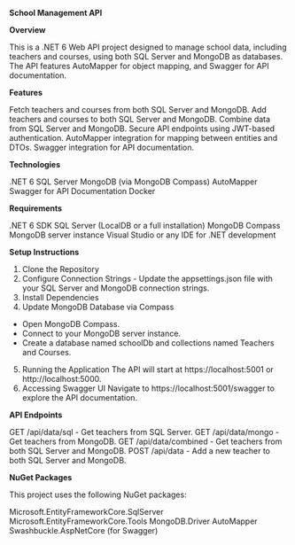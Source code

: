 **School Management API**

**Overview**

This is a .NET 6 Web API project designed to manage school data, including teachers and courses, using both SQL Server and MongoDB as databases.
The API features AutoMapper for object mapping, and Swagger for API documentation.

**Features**

Fetch teachers and courses from both SQL Server and MongoDB.
Add teachers and courses to both SQL Server and MongoDB.
Combine data from SQL Server and MongoDB.
Secure API endpoints using JWT-based authentication.
AutoMapper integration for mapping between entities and DTOs.
Swagger integration for API documentation.

**Technologies**

.NET 6
SQL Server
MongoDB (via MongoDB Compass)
AutoMapper
Swagger for API Documentation
Docker

**Requirements**

.NET 6 SDK
SQL Server (LocalDB or a full installation)
MongoDB Compass
MongoDB server instance
Visual Studio or any IDE for .NET development

**Setup Instructions**

1. Clone the Repository
2. Configure Connection Strings - Update the appsettings.json file with your SQL Server and MongoDB connection strings.
3. Install Dependencies
4. Update MongoDB Database via Compass
  - Open MongoDB Compass.
  - Connect to your MongoDB server instance.
  - Create a database named schoolDb and collections named Teachers and Courses.
5. Running the Application
  The API will start at https://localhost:5001 or http://localhost:5000.
6. Accessing Swagger UI
  Navigate to https://localhost:5001/swagger to explore the API documentation.

**API Endpoints**

GET /api/data/sql - Get teachers from SQL Server.
GET /api/data/mongo - Get teachers from MongoDB.
GET /api/data/combined - Get teachers from both SQL Server and MongoDB.
POST /api/data - Add a new teacher to both SQL Server and MongoDB.

**NuGet Packages**

This project uses the following NuGet packages:

Microsoft.EntityFrameworkCore.SqlServer
Microsoft.EntityFrameworkCore.Tools
MongoDB.Driver
AutoMapper
Swashbuckle.AspNetCore (for Swagger)
